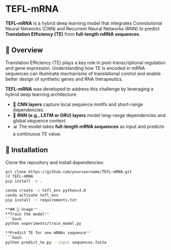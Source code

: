 # TEFL-mRNA

**TEFL-mRNA** is a hybrid deep learning model that integrates Convolutional Neural Networks (CNN) and Recurrent Neural Networks (RNN) to predict **Translation Efficiency (TE)** from **full-length mRNA sequences**.

## 🔬 Overview

Translation Efficiency (TE) plays a key role in post-transcriptional regulation and gene expression. Understanding how TE is encoded in mRNA sequences can illuminate mechanisms of translational control and enable better design of synthetic genes and RNA therapeutics.

**TEFL-mRNA** was developed to address this challenge by leveraging a hybrid deep learning architecture:

- 🧠 **CNN layers** capture local sequence motifs and short-range dependencies.
- 🔁 **RNN (e.g., LSTM or GRU) layers** model long-range dependencies and global sequence context.
- 📊 The model takes **full-length mRNA sequences** as input and predicts a continuous TE value.

## 🚀 Installation

Clone the repository and install dependencies:

```bash
git clone https://github.com/yourusername/TEFL-mRNA.git
cd TEFL-mRNA
pip install -e .

conda create -n tefl_env python=3.8
conda activate tefl_env
pip install -r requirements.txt

**## 🧪 Usage**
**Train the model**
```bash
python experiments/train_model.py

**Predict TE for new mRNAs sequence**
```bash
python predict_te.py --input sequences.fasta
